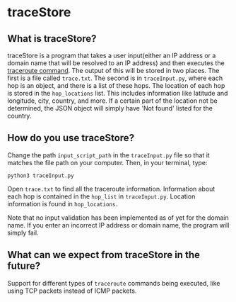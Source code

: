 # traceStore

## What is traceStore?
traceStore is a  program that takes a user input(either an IP address or a domain name that will be resolved to an IP address) and then executes the [traceroute command](https://www.wikiwand.com/en/Traceroute). The output of this will be stored in two places. The first is a file called ```trace.txt```. The second is in ```traceInput.py```, where each hop is an object, and there
is a list of these hops. The location of each hop is stored in the ```hop_locations``` list. This includes information like latitude and longitude, city, country, and more. If a certain part of the location not be determined, the JSON object will simply have 'Not found' listed for the country.


## How do you use traceStore?
Change the path ```input_script_path``` in the ```traceInput.py``` file so that it matches the file path on your computer. Then, in your terminal, type:


```python3 traceInput.py```


Open ```trace.txt``` to find all the traceroute information. Information about each hop
is contained in the ```hop_list``` in ```traceInput.py```. Location information is found in
```hop_locations```.


Note that no input validation has been implemented as of yet
for the domain name. If you enter an incorrect IP address or domain
name, the program will simply fail.

## What can we expect from traceStore in the future?
Support for different types of ```traceroute```
commands being executed, like using TCP packets instead of ICMP packets.

